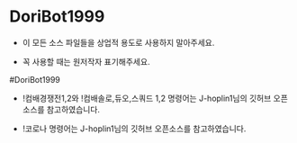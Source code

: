 # DoriBot1999

* 이 모든 소스 파일들을 상업적 용도로 사용하지 말아주세요.

* 꼭 사용할 때는 원저작자 표기해주세요.


#DoriBot1999

* !컴배경쟁전1,2와 !컴배솔로,듀오,스쿼드 1,2 명령어는 J-hoplin1님의 깃허브 오픈소스를 참고하였습니다.


* !코로나 명령어는 J-hoplin1님의 깃허브 오픈소스를 참고하였습니다.
